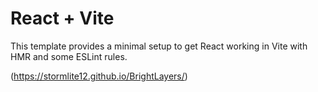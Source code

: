 # React + Vite

This template provides a minimal setup to get React working in Vite with HMR and some ESLint rules.


(https://stormlite12.github.io/BrightLayers/)
